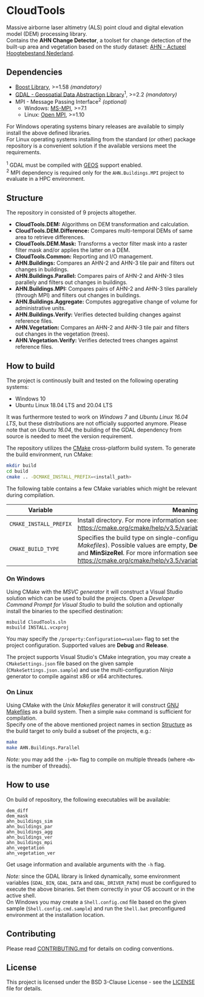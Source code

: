 CloudTools
============

Massive airborne laser altimetry (ALS) point cloud and digital elevation model (DEM) processing library.  
Contains the **AHN Change Detector**, a toolset for change detection of the built-up area and vegetation based on the study dataset: [AHN - Actueel Hoogtebestand Nederland](http://www.ahn.nl/).


Dependencies
------------
- [Boost Library](https://www.boost.org/), >=1.58 *(mandatory)*
- [GDAL - Geospatial Data Abstraction Library](http://www.gdal.org/)<sup>1</sup>, >=2.2 *(mandatory)*
- MPI - Message Passing Interface<sup>2</sup> *(optional)*
  - Windows: [MS-MPI](https://msdn.microsoft.com/en-us/library/bb524831), >=7.1
  - Linux: [Open MPI](https://www.open-mpi.org/), >=1.10

For Windows operating systems binary releases are available to simply install the above defined libraries.  
For Linux operating systems installing from the standard (or other) package repository is a convenient solution if the available versions meet the requirements.

<sup>1</sup> GDAL must be compiled with [GEOS](https://trac.osgeo.org/geos/) support enabled.  
<sup>2</sup> MPI dependency is required only for the `AHN.Buildings.MPI` project to evaluate in a HPC environment.


Structure
------------

The repository in consisted of 9 projects altogether.
- **CloudTools.DEM:** Algorithms on DEM transformation and calculation.
- **CloudTools.DEM.Difference:** Compares multi-temporal DEMs of same area to retrieve differences.
- **CloudTools.DEM.Mask:** Transforms a vector filter mask into a raster filter mask and/or applies the latter on a DEM.
- **CloudTools.Common:** Reporting and I/O management.
- **AHN.Buildings:** Compares an AHN-2 and AHN-3 tile pair and filters out changes in buildings.
- **AHN.Buildings.Parallel:** Compares pairs of AHN-2 and AHN-3 tiles parallely and filters out changes in buildings.
- **AHN.Buildings.MPI:** Compares pairs of AHN-2 and AHN-3 tiles parallely (through MPI) and filters out changes in buildings.
- **AHN.Buildings.Aggregate:** Computes aggregative change of volume for administrative units.
- **AHN.Buildings.Verify:** Verifies detected building changes against reference files.
- **AHN.Vegetation:** Compares an AHN-2 and AHN-3 tile pair and filters out changes in the vegetation (trees).
- **AHN.Vegetation.Verify:** Verifies detected trees changes against reference files.


How to build
------------

The project is continously built and tested on the following operating systems:
- Windows 10
- Ubuntu Linux 18.04 LTS and 20.04 LTS

It was furthermore tested to work on *Windows 7* and *Ubuntu Linux 16.04 LTS*, but these distributions are not officially supported anymore.
Please note that on *Ubuntu 16.04*, the building of the GDAL dependency from source is needed to meet the version requirement.

The repository utilizes the [CMake](https://cmake.org/) cross-platform build system. To generate the build environment, run CMake:
```bash
mkdir build
cd build
cmake .. -DCMAKE_INSTALL_PREFIX=<install_path>
```

The following table contains a few CMake variables which might be relevant
during compilation.

| Variable | Meaning |
| -------- | ------- |
| `CMAKE_INSTALL_PREFIX` | Install directory. For more information see: https://cmake.org/cmake/help/v3.5/variable/CMAKE_INSTALL_PREFIX.html |
| `CMAKE_BUILD_TYPE` | Specifies the build type on single-configuration generators (e.g. *Unix Makefiles*). Possible values are empty, **Debug**, **Release**, **RelWithDebInfo** and **MinSizeRel**. For more information see: https://cmake.org/cmake/help/v3.5/variable/CMAKE_BUILD_TYPE.html |

### On Windows

Using CMake with the *MSVC generator* it will construct a Visual Studio solution which can be used to build the projects. Open a *Developer Command Prompt for Visual Studio* to build the solution and optionally install the binaries to the specified destination:
```batch
msbuild CloudTools.sln
msbuild INSTALL.vcxproj
```

You may specify the `/property:Configuration=<value>` flag to set the project configuration. Supported values are **Debug** and **Release**.

The project supports Visual Studio's CMake integration, you may create a `CMakeSettings.json` file based on the given sample (`CMakeSettings.json.sample`) and use the multi-configuration *Ninja* generator to compile against x86 or x64 architectures.

### On Linux

Using CMake with the *Unix Makefiles* generator it will construct [GNU Makefiles](https://www.gnu.org/software/make/) as a build system. Then a simple `make` command is sufficient for compilation.  
Specify one of the above mentioned project names in section [Structure](#structure) as the build target to only build a subset of the projects, e.g.:
~~~bash
make
make AHN.Buildings.Parallel
~~~
*Note:* you may add the `-j<N>` flag to compile on multiple threads (where `<N>` is the number of threads).  

How to use
------------

On build of repository, the following executables will be available:
```
dem_diff
dem_mask
ahn_buildings_sim
ahn_buildings_par
ahn_buildings_agg
ahn_buildings_ver
ahn_buildings_mpi
ahn_vegetation
ahn_vegetation_ver
```
Get usage information and available arguments with the `-h` flag.

*Note:* since the GDAL library is linked dynamically, some environment variables (`GDAL_BIN`, `GDAL_DATA` and `GDAL_DRIVER_PATH`) must be configured to execute the above binaries. Set them correctly in your OS account or in the active shell.  
On Windows you may create a `Shell.config.cmd` file based on the given sample (`Shell.config.cmd.sample`) and run the `Shell.bat` preconfigured environment at the installation location.

Contributing
------------

Please read [CONTRIBUTING.md](CONTRIBUTING.md) for details on coding conventions.

License
------------

This project is licensed under the BSD 3-Clause License - see the [LICENSE](LICENSE) file for details.